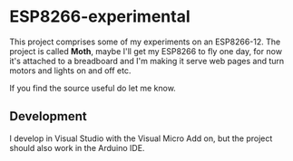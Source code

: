 # ESP8266-experimental

This project comprises some of my experiments on an ESP8266-12. The project is called **Moth**, maybe I'll get my ESP8266 to fly one day, for now it's attached to a breadboard and I'm making it
serve web pages and turn motors and lights on and off etc.

If you find the source useful do let me know.

## Development

I develop in Visual Studio with the Visual Micro Add on, but the project should
also work in the Arduino IDE.
